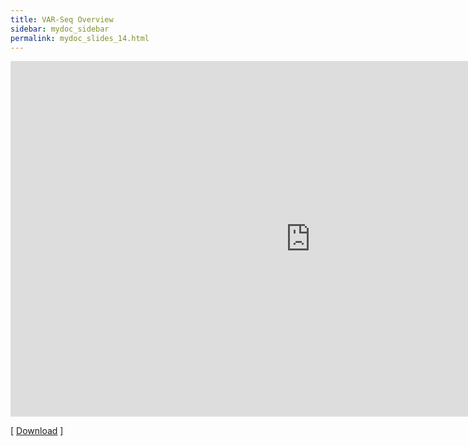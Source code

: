```yaml
---
title: VAR-Seq Overview
sidebar: mydoc_sidebar
permalink: mydoc_slides_14.html 
---
```


<iframe src="https://docs.google.com/presentation/d/e/2PACX-1vRGtE93zT--yxy1CNSQnqlNHPcXIx_eW46kutskIdU5ijCJJWOVLR2K2QomRXWe6kaEJyzEZQHKkdjq/embed?start=false&loop=false&delayms=60000" frameborder="0" width="960" height="569" allowfullscreen="true" mozallowfullscreen="true" webkitallowfullscreen="true"></iframe>


[ [Download](https://docs.google.com/presentation/d/1JG4iCSEoF60ZSnA7TjWtIl9ka6Y4_6e7Rs0l0r7A5cI/edit?usp=sharing) ] 
